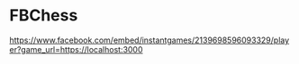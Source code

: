 # FBChess

https://www.facebook.com/embed/instantgames/2139698596093329/player?game_url=https://localhost:3000
